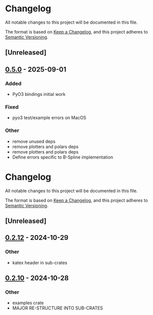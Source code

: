 # Changelog

All notable changes to this project will be documented in this file.

The format is based on [Keep a Changelog](https://keepachangelog.com/en/1.0.0/),
and this project adheres to [Semantic Versioning](https://semver.org/spec/v2.0.0.html).

## [Unreleased]

## [0.5.0](https://github.com/avhz/RustQuant/compare/RustQuant_error-v0.4.0...RustQuant_error-v0.5.0) - 2025-09-01

### Added

- PyO3 bindings initial work

### Fixed

- pyo3 test/example errors on MacOS

### Other

- remove unused deps
- remove plotters and polars deps
- remove plotters and polars deps
- Define errors specific to B-Spline implementation
# Changelog
All notable changes to this project will be documented in this file.

The format is based on [Keep a Changelog](https://keepachangelog.com/en/1.0.0/),
and this project adheres to [Semantic Versioning](https://semver.org/spec/v2.0.0.html).

## [Unreleased]

## [0.2.12](https://github.com/avhz/RustQuant/compare/RustQuant_error-v0.2.11...RustQuant_error-v0.2.12) - 2024-10-29

### Other

- katex header in sub-crates

## [0.2.10](https://github.com/avhz/RustQuant/compare/RustQuant_error-v0.2.9...RustQuant_error-v0.2.10) - 2024-10-28

### Other
- examples crate
- MAJOR RE-STRUCTURE INTO SUB-CRATES
